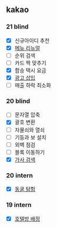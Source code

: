 <h2>kakao</h2>

<h3>21 blind</h3>

- [x] 신규아이디 추천
- [x] [메뉴 리뉴얼](https://github.com/evelyn82/Problem-Solving/blob/main/kakao/21%20blind/menu%20renewal.md)
- [ ] 순위 검색
- [ ] 카드 짝 맞추기
- [x] 합승 택시 요금
- [x] [광고 삽입](https://github.com/evelyn82/Problem-Solving/blob/main/kakao/21%20blind/Ad%20insertion.md)
- [ ] 매출 하락 최소화

<h3>20 blind</h3>

- [ ] 문자열 압축
- [x] 괄호 변환
- [ ] 자물쇠와 열쇠
- [ ] 기둥과 보 설치
- [ ] 외벽 점검
- [ ] 블록 이동하기
- [x] [가사 검색](https://github.com/evelyn82/Problem-Solving/blob/main/kakao/20%20blind/Lyrics%20search.md)

<h3>20 intern</h3>

- [x] [동굴 탐험](https://github.com/evelyn82/PS/blob/main/kakao/20%20intern/Cave%20exploration.md)

<h3>19 intern</h3>

- [x] [호텔방 배정](https://github.com/evelyn82/PS/blob/main/kakao/19%20intern/hotel%20room%20assignment.md)
